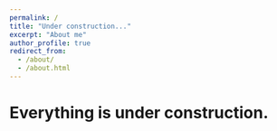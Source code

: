 ```yaml
---
permalink: /
title: "Under construction..."
excerpt: "About me"
author_profile: true
redirect_from: 
  - /about/
  - /about.html
---
```


# Everything is under construction.
